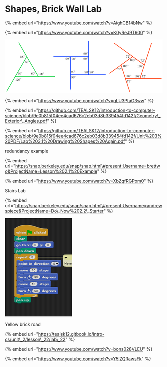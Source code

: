 # Shapes, Brick Wall Lab

{% embed url="https://www.youtube.com/watch?v=AighCB14bNw" %}

{% embed url="https://www.youtube.com/watch?v=K0yReJ9T600" %}



![](.gitbook/assets/image%20%2832%29.png)

{% embed url="https://www.youtube.com/watch?v=qLU3PtaG3ww" %}

{% embed url="https://github.com/TEALSK12/introduction-to-computer-science/blob/9e0b815f04ee4cad676c2eb03d8b339454fd142f/Geometry\_Exterior\_Angles.pdf" %}

{% embed url="https://github.com/TEALSK12/introduction-to-computer-science/blob/9e0b815f04ee4cad676c2eb03d8b339454fd142f/Unit%203%20PDF/Lab%203.1%20Drawing%20Shapes%20Again.pdf" %}

redundancy example

{% embed url="https://snap.berkeley.edu/snap/snap.html\#present:Username=brettwo&ProjectName=Lesson%202.1%20Example" %}

{% embed url="https://www.youtube.com/watch?v=XbZqfRGPom0" %}

Stairs Lab

{% embed url="https://snap.berkeley.edu/snap/snap.html\#present:Username=andrewspiece&ProjectName=Do\_Now%202.2\_Starter" %}



![](.gitbook/assets/image%20%284%29.png)

Yellow brick road

{% embed url="https://tealsk12.gitbook.io/intro-cs/unit\_2/lesson\_22/lab\_22" %}

{% embed url="https://www.youtube.com/watch?v=bons028VLEU" %}

{% embed url="https://www.youtube.com/watch?v=Y5lZQRawsFk" %}



